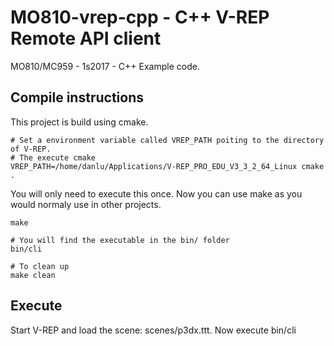 # MO810-vrep-cpp - C++ V-REP Remote API client

MO810/MC959 - 1s2017 - C++ Example code. 


## Compile instructions

This project is build using cmake.

```
# Set a environment variable called VREP_PATH poiting to the directory of V-REP. 
# The execute cmake
VREP_PATH=/home/danlu/Applications/V-REP_PRO_EDU_V3_3_2_64_Linux cmake .
```

You will only need to execute this once. 
Now you can use make as you would normaly use in other projects. 

```
make

# You will find the executable in the bin/ folder 
bin/cli

# To clean up
make clean
```

## Execute 
Start V-REP and load the scene: scenes/p3dx.ttt. 
Now execute bin/cli


